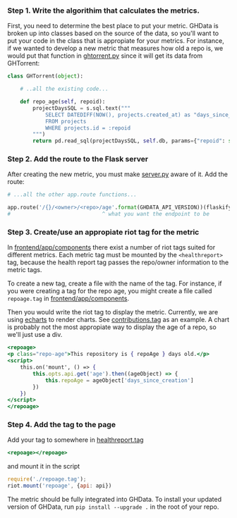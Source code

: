 ### Step 1. Write the algorithim that calculates the metrics.

First, you need to determine the best place to put your metric. GHData is broken up into classes based on the source of the data, so you'll want to put your code in the class that is appropiate for your metrics. For instance, if we wanted to develop a new metric that measures how old a repo is, we would put that function in [ghtorrent.py](https://github.com/OSSHealth/ghdata/blob/master/ghdata/ghtorrent.py) since it will get its data from GHTorrent:

```python
class GHTorrent(object):

    # ..all the existing code...

    def repo_age(self, repoid):
        projectDaysSQL = s.sql.text("""
            SELECT DATEDIFF(NOW(), projects.created_at) as "days_since_creation"
            FROM projects
            WHERE projects.id = :repoid
        """)
        return pd.read_sql(projectDaysSQL, self.db, params={"repoid": str(repoid)})
```

### Step 2. Add the route to the Flask server

After creating the new metric, you must make [server.py](https://github.com/OSSHealth/ghdata/blob/master/ghdata/server.py) aware of it. Add the route:

```python
# ...all the other app.route functions...

app.route('/{}/<owner>/<repo>/age'.format(GHDATA_API_VERSION))(flaskify_ghtorrent(ghtorrent, ghtorrent.repo_age))
#                             ^ what you want the endpoint to be                                       ^ your function  
```

### Step 3. Create/use an appropiate riot tag for the metric

In [frontend/app/components](https://github.com/OSSHealth/ghdata/tree/dev/frontend/app/components) there exist a number of riot tags suited for different metrics. Each metric tag must be mounted by the `<healthreport>` tag, because the health report tag passes the repo/owner information to the metric tags.

To create a new tag, create a file with the name of the tag. For instance, if you were creating a tag for the repo age, you might create a file called `repoage.tag` in [frontend/app/components](https://github.com/OSSHealth/ghdata/tree/dev/frontend/app/components).

Then you would write the riot tag to display the metric. Currently, we are using [echarts](https://ecomfe.github.io/echarts-examples/public/index.html) to render charts. See [contributions.tag](https://github.com/OSSHealth/ghdata/tree/dev/frontend/app/components/contributions.tag) as an example. A chart is probably not the most appropiate way to display the age of a repo, so we'll just use a div.

```jsx
<repoage>
<p class="repo-age">This repository is { repoAge } days old.</p>
<script>
    this.on('mount', () => {
        this.opts.api.get('age').then((ageObject) => {
            this.repoAge = ageObject['days_since_creation']
        })
    })
</script>
</repoage>
```

### Step 4. Add the tag to the page

Add your tag to somewhere in [healthreport.tag](https://github.com/OSSHealth/ghdata/tree/dev/frontend/app/components/heathreport.tag)

```jsx
<repoage></repoage>
```

and mount it in the script

```js
require('./repoage.tag');
riot.mount('repoage', {api: api})
```

The metric should be fully integrated into GHData. To install your updated version of GHData, run `pip install --upgrade .` in the root of your repo.
